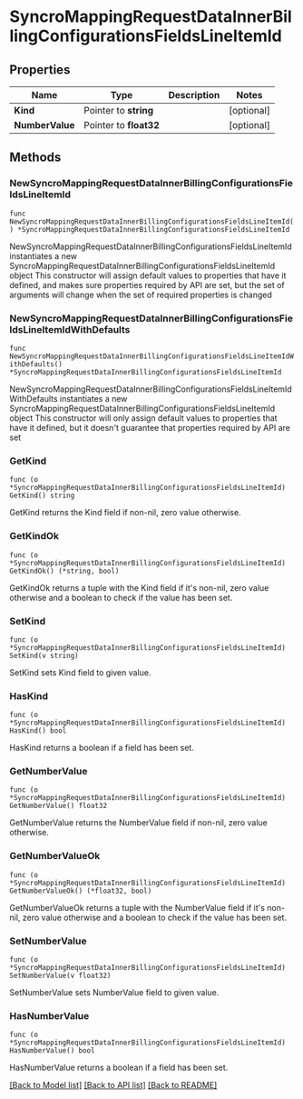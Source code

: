 # SyncroMappingRequestDataInnerBillingConfigurationsFieldsLineItemId

## Properties

Name | Type | Description | Notes
------------ | ------------- | ------------- | -------------
**Kind** | Pointer to **string** |  | [optional] 
**NumberValue** | Pointer to **float32** |  | [optional] 

## Methods

### NewSyncroMappingRequestDataInnerBillingConfigurationsFieldsLineItemId

`func NewSyncroMappingRequestDataInnerBillingConfigurationsFieldsLineItemId() *SyncroMappingRequestDataInnerBillingConfigurationsFieldsLineItemId`

NewSyncroMappingRequestDataInnerBillingConfigurationsFieldsLineItemId instantiates a new SyncroMappingRequestDataInnerBillingConfigurationsFieldsLineItemId object
This constructor will assign default values to properties that have it defined,
and makes sure properties required by API are set, but the set of arguments
will change when the set of required properties is changed

### NewSyncroMappingRequestDataInnerBillingConfigurationsFieldsLineItemIdWithDefaults

`func NewSyncroMappingRequestDataInnerBillingConfigurationsFieldsLineItemIdWithDefaults() *SyncroMappingRequestDataInnerBillingConfigurationsFieldsLineItemId`

NewSyncroMappingRequestDataInnerBillingConfigurationsFieldsLineItemIdWithDefaults instantiates a new SyncroMappingRequestDataInnerBillingConfigurationsFieldsLineItemId object
This constructor will only assign default values to properties that have it defined,
but it doesn't guarantee that properties required by API are set

### GetKind

`func (o *SyncroMappingRequestDataInnerBillingConfigurationsFieldsLineItemId) GetKind() string`

GetKind returns the Kind field if non-nil, zero value otherwise.

### GetKindOk

`func (o *SyncroMappingRequestDataInnerBillingConfigurationsFieldsLineItemId) GetKindOk() (*string, bool)`

GetKindOk returns a tuple with the Kind field if it's non-nil, zero value otherwise
and a boolean to check if the value has been set.

### SetKind

`func (o *SyncroMappingRequestDataInnerBillingConfigurationsFieldsLineItemId) SetKind(v string)`

SetKind sets Kind field to given value.

### HasKind

`func (o *SyncroMappingRequestDataInnerBillingConfigurationsFieldsLineItemId) HasKind() bool`

HasKind returns a boolean if a field has been set.

### GetNumberValue

`func (o *SyncroMappingRequestDataInnerBillingConfigurationsFieldsLineItemId) GetNumberValue() float32`

GetNumberValue returns the NumberValue field if non-nil, zero value otherwise.

### GetNumberValueOk

`func (o *SyncroMappingRequestDataInnerBillingConfigurationsFieldsLineItemId) GetNumberValueOk() (*float32, bool)`

GetNumberValueOk returns a tuple with the NumberValue field if it's non-nil, zero value otherwise
and a boolean to check if the value has been set.

### SetNumberValue

`func (o *SyncroMappingRequestDataInnerBillingConfigurationsFieldsLineItemId) SetNumberValue(v float32)`

SetNumberValue sets NumberValue field to given value.

### HasNumberValue

`func (o *SyncroMappingRequestDataInnerBillingConfigurationsFieldsLineItemId) HasNumberValue() bool`

HasNumberValue returns a boolean if a field has been set.


[[Back to Model list]](../README.md#documentation-for-models) [[Back to API list]](../README.md#documentation-for-api-endpoints) [[Back to README]](../README.md)


